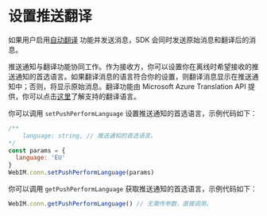 # 设置推送翻译

如果用户启用[自动翻译](/document/web/message_translation.html) 功能并发送消息，SDK 会同时发送原始消息和翻译后的消息。

推送通知与翻译功能协同工作。作为接收方，你可以设置你在离线时希望接收的推送通知的首选语言。如果翻译消息的语言符合你的设置，则翻译消息显示在推送通知中；否则，将显示原始消息。翻译功能由 Microsoft Azure Translation API 提供，你可以点击[这里](https://learn.microsoft.com/zh-cn/azure/ai-services/translator/language-support)了解支持的翻译语言。

你可以调用 `setPushPerformLanguage` 设置推送通知的首选语言，示例代码如下：

```javascript
/**
	language: string, // 推送通知的首选语言。
*/
const params = {
  language: 'EU'
}
WebIM.conn.setPushPerformLanguage(params)
```

你可以调用 `getPushPerformLanguage` 获取推送通知的首选语言，示例代码如下：

```javascript
WebIM.conn.getPushPerformLanguage() // 无需传参数，直接调用。
```

